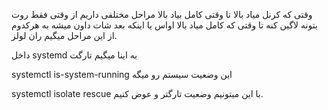 
وقتی که کرنل میاد بالا تا وقتی کامل بیاد بالا مراحل مختلفی داریم از وقتی فقط روت بتونه لاگین کنه تا وقتی که کامل میاد بالا اواس یا اینکه بعد شات داون میشه به هرکدوم از این مراحل میگیم ران لولز.

داخل systemd به اینا میگیم تارگت


systemctl is-system-running
این وضعیت سیستم رو میگه


systemctl isolate rescue
 با این میتونیم وضعیت تارگتر و عوض کنیم.
 